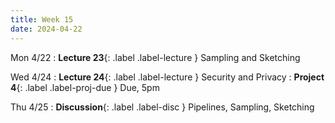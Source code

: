 ```yaml
---
title: Week 15
date: 2024-04-22
---
```


Mon 4/22
: **Lecture 23**{: .label .label-lecture } Sampling and Sketching

Wed 4/24
: **Lecture 24**{: .label .label-lecture } Security and Privacy
: **Project 4**{: .label .label-proj-due } Due, 5pm


Thu 4/25
: **Discussion**{: .label .label-disc } Pipelines, Sampling, Sketching

